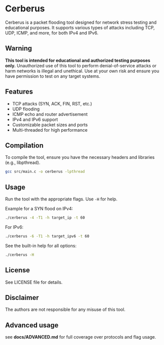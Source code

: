 # Cerberus

Cerberus is a packet flooding tool designed for network stress testing and educational purposes. It supports various types of attacks including TCP, UDP, ICMP, and more, for both IPv4 and IPv6.

## Warning

**This tool is intended for educational and authorized testing purposes only.** Unauthorized use of this tool to perform denial-of-service attacks or harm networks is illegal and unethical. Use at your own risk and ensure you have permission to test on any target systems.

## Features

- TCP attacks (SYN, ACK, FIN, RST, etc.)
- UDP flooding
- ICMP echo and router advertisement
- IPv4 and IPv6 support
- Customizable packet sizes and ports
- Multi-threaded for high performance

## Compilation

To compile the tool, ensure you have the necessary headers and libraries (e.g., libpthread).

```bash
gcc src/main.c -o cerberus -lpthread
```

## Usage

Run the tool with the appropriate flags. Use `-H` for help.

Example for a SYN flood on IPv4:

```bash
./cerberus -4 -T1 -h target_ip -t 60
```

For IPv6:

```bash
./cerberus -6 -T1 -h target_ipv6 -t 60
```

See the built-in help for all options:

```bash
./cerberus -H
```

## License

See LICENSE file for details.

## Disclaimer

The authors are not responsible for any misuse of this tool.

## Advanced usage

see **docs/ADVANCED.md** for full coverage over protocols and flag usage.

